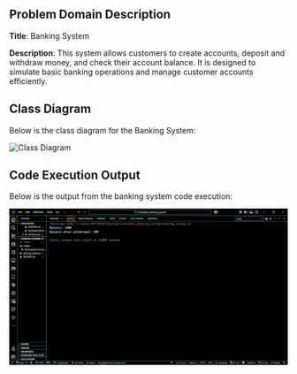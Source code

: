 ## Problem Domain Description

**Title**: Banking System

**Description**: This system allows customers to create accounts, deposit and withdraw money, and check their account balance. It is designed to simulate basic banking operations and manage customer accounts efficiently.

## Class Diagram
Below is the class diagram for the Banking System:

![Class Diagram](class_diagram.png)



## Code Execution Output
Below is the output from the banking system code execution:

![Output Screenshot](images/system_output.png)

